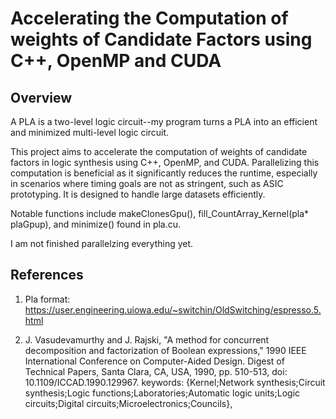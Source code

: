 # Accelerating the Computation of weights of Candidate Factors using C++, OpenMP and CUDA  

## Overview
A PLA is a two-level logic circuit--my program turns a PLA into an efficient and minimized multi-level logic circuit.

This project aims to accelerate the computation of weights of candidate factors in logic synthesis using C++, OpenMP, and CUDA. 
Parallelizing this computation is beneficial as it significantly reduces the runtime, especially in scenarios where timing goals are not as stringent, such as ASIC prototyping.
It is designed to handle large datasets efficiently.

Notable functions include makeClonesGpu(), fill_CountArray_Kernel(pla* plaGpup), and minimize() found in pla.cu.

I am not finished parallelzing everything yet.

## References  
1. Pla format: https://user.engineering.uiowa.edu/~switchin/OldSwitching/espresso.5.html

2. J. Vasudevamurthy and J. Rajski, "A method for concurrent decomposition and factorization of Boolean expressions," 1990 IEEE International Conference on Computer-Aided Design. Digest of Technical Papers, Santa Clara, CA, USA, 1990, pp. 510-513, doi: 10.1109/ICCAD.1990.129967. keywords: {Kernel;Network synthesis;Circuit synthesis;Logic functions;Laboratories;Automatic logic units;Logic circuits;Digital circuits;Microelectronics;Councils},
